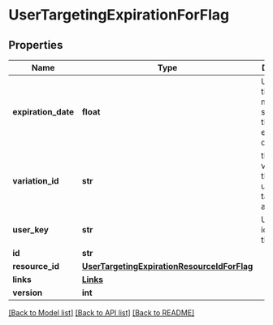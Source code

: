 # UserTargetingExpirationForFlag

## Properties
Name | Type | Description | Notes
------------ | ------------- | ------------- | -------------
**expiration_date** | **float** | Unix epoch time in milliseconds specifying the expiration date | [optional] 
**variation_id** | **str** | the ID of the variation that the user is targeted on a flag | [optional] 
**user_key** | **str** | Unique identifier for the user | [optional] 
**id** | **str** |  | [optional] 
**resource_id** | [**UserTargetingExpirationResourceIdForFlag**](UserTargetingExpirationResourceIdForFlag.md) |  | [optional] 
**links** | [**Links**](Links.md) |  | [optional] 
**version** | **int** |  | [optional] 

[[Back to Model list]](../README.md#documentation-for-models) [[Back to API list]](../README.md#documentation-for-api-endpoints) [[Back to README]](../README.md)


